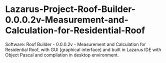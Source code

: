 # Lazarus-Project-Roof-Builder-0.0.0.2v-Measurement-and-Calculation-for-Residential-Roof
Software: Roof Builder - 0.0.0.2v - Measurement and Calculation for Residential Roof, with GUI [graphical interface] and built in Lazarus IDE with Object Pascal and compilation in desktop environment.
